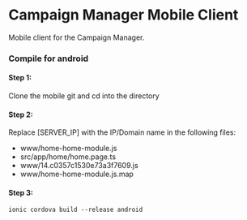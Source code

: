# Campaign Manager Mobile Client

Mobile client for the Campaign Manager.

### Compile for android
#### Step 1:
Clone the mobile git and cd into the directory

#### Step 2:
Replace [SERVER_IP] with the IP/Domain name in the following files:
* www/home-home-module.js
* src/app/home/home.page.ts
* www/14.c0357c1530e73a3f7609.js
* www/home-home-module.js.map

#### Step 3:

    ionic cordova build --release android


